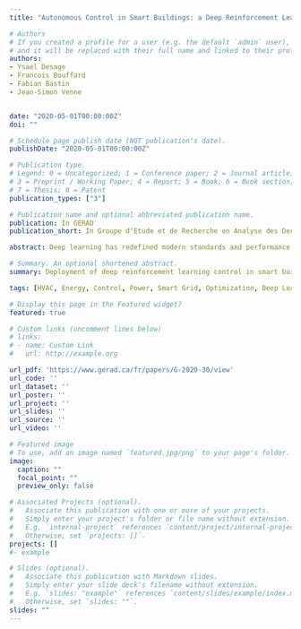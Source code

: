 ```yaml
---
title: "Autonomous Control in Smart Buildings: a Deep Reinforcement Learning Approach"

# Authors
# If you created a profile for a user (e.g. the default `admin` user), write the username (folder name) here 
# and it will be replaced with their full name and linked to their profile.
authors:
- Ysael Desage
- Francois Bouffard
- Fabian Bastin
- Jean-Simon Venne


date: "2020-05-01T00:00:00Z"
doi: ""

# Schedule page publish date (NOT publication's date).
publishDate: "2020-05-01T00:00:00Z"

# Publication type.
# Legend: 0 = Uncategorized; 1 = Conference paper; 2 = Journal article;
# 3 = Preprint / Working Paper; 4 = Report; 5 = Book; 6 = Book section;
# 7 = Thesis; 8 = Patent
publication_types: ["3"]

# Publication name and optional abbreviated publication name.
publication: In GERAD
publication_short: In Groupe d'Etude et de Recherche en Analyse des Decisions

abstract: Deep learning has redefined modern standards and performance in several areas such as computer vision and natural language processing. With increasing amounts of frequently sampled data in advanced metering infrastructure, similar opportunities are readily available for smart grid actors’ optimization. In this regard, we consider the problem of remote high-granularity control with low computational power in deployment and intermittent connectivity for heating, ventilation, and air-conditioning components in smart buildings. Thereupon, we introduce an adapted autonomous multi-system command infrastructure based on deep reinforcement learning. Through several deployment safety measures, we demonstrate significant improvements in expenses, thermal comfort, energy consumption, power peaks and equipment cycling using an adaptation of the Deep Q-Learning algorithm on case studies of physics-based simulations relying on real historical weather data. We quantify the resulting optimization and illustrate both the scalability and flexibility of our approach by comparing the trained controller to its classical reactive counterparts on instances requiring simultaneous control on up to seven parallel systems.

# Summary. An optional shortened abstract.
summary: Deployment of deep reinforcement learning control in smart buildings.

tags: [HVAC, Energy, Control, Power, Smart Grid, Optimization, Deep Learning, Reinforcement LEarning]

# Display this page in the Featured widget?
featured: true

# Custom links (uncomment lines below)
# links:
# - name: Custom Link
#   url: http://example.org

url_pdf: 'https://www.gerad.ca/fr/papers/G-2020-30/view'
url_code: ''
url_dataset: ''
url_poster: ''
url_project: ''
url_slides: ''
url_source: ''
url_video: ''

# Featured image
# To use, add an image named `featured.jpg/png` to your page's folder. 
image:
  caption: ""
  focal_point: ""
  preview_only: false

# Associated Projects (optional).
#   Associate this publication with one or more of your projects.
#   Simply enter your project's folder or file name without extension.
#   E.g. `internal-project` references `content/project/internal-project/index.md`.
#   Otherwise, set `projects: []`.
projects: []
#- example

# Slides (optional).
#   Associate this publication with Markdown slides.
#   Simply enter your slide deck's filename without extension.
#   E.g. `slides: "example"` references `content/slides/example/index.md`.
#   Otherwise, set `slides: ""`.
slides: ""
---
```

